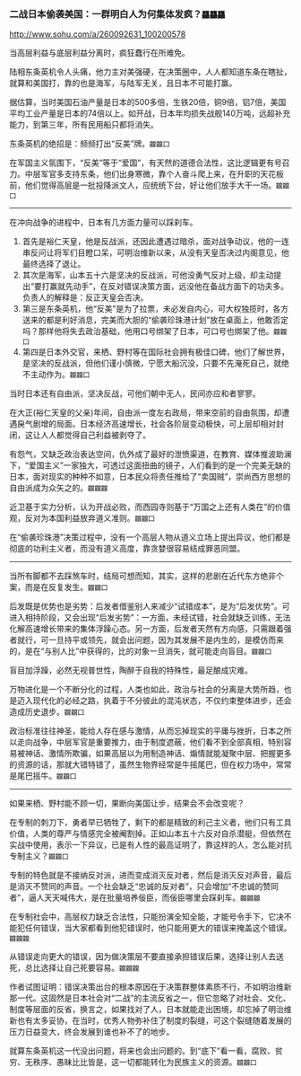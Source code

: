 ### 二战日本偷袭美国：一群明白人为何集体发疯？`龘龘龘`
http://www.sohu.com/a/260092631_100200578

当高层利益与底层利益分离时，疯狂蠢行在所难免。

陆相东条英机令人头痛，他力主对美强硬，在决策圈中，人人都知道东条在瞎扯，就算和美国打，靠的也是海军，与陆军无关，且日本不可能打赢。

据估算，当时美国石油产量是日本的500多倍，生铁20倍，铜9倍，铝7倍，美国平均工业产量是日本的74倍以上。如开战，日本年均损失战舰140万吨，远超补充能力，到第三年，所有民用船只都将消失。

东条英机的绝招是：频频打出“反美”牌。`龖龖囗`

在军国主义氛围下，“反美”等于“爱国”，有天然的道德合法性，这比逻辑更有号召力。中层军官多支持东条，他们出身寒微，靠个人奋斗爬上来，在升职的天花板前，他们觉得高层是一批投降派文人，应统统下台，好让他们放手大干一场。`龖龖囗`

---
在冲向战争的进程中，日本有几方面力量可以踩刹车。
1. 首先是裕仁天皇，他是反战派，还因此遭遇过暗杀，面对战争动议，他的一连串反问让将军们目瞪口呆，可明治维新以来，从没有天皇否决过内阁意见，他最终选择了退让。
2. 其次是海军，山本五十六是坚决的反战派，可他没勇气反对上级，却主动提出“要打赢就先动手”，在反对错误决策方面，远没他在备战方面下的功夫多。负责人的解释是：反正天皇会否决。
3. 第三是东条英机，他“反美”是为了拉票，未必发自内心，可大权独揽时，各方送来的都是利好消息，完美而大胆的“偷袭珍珠港计划”放在桌面上，他敢否定吗？那样他将失去政治基础，他用口号绑架了日本，可口号也绑架了他。`龖龖囗`
4. 第四是日本外交官，来栖、野村等在国际社会拥有极佳口碑，他们了解世界，是坚决的反战派，但他们谨小慎微，宁愿大船沉没，只要不先淹死自己，就绝不主动作为。`龖龖囗`

当时日本还有自由派，坚决反战，可他们朝中无人，民间亦应和者寥寥。

在大正(裕仁天皇的父亲)年间，自由派一度左右政局，带来空前的自由氛围，却遭遇戾气剧增的局面。日本经济高速增长，社会各阶层变动极快，可上层却相对封闭，这让人人都觉得自己利益被剥夺了。

有怨气，又缺乏政治表达空间，仇外成了最好的泄愤渠道，在教育、媒体推波助澜下，“爱国主义”一家独大，可透过这面扭曲的镜子，人们看到的是一个完美无缺的日本，面对现实的种种不如意，日本民众将责任推给了“卖国贼”，崇尚西方思想的自由派成为众矢之的。`龖龖龖`

近卫基于实力分析，认为开战必败，而西园寺则基于“万国之上还有人类在”的价值观，反对为本国利益放弃道义准则。`龖龖囗`

在“偷袭珍珠港”决策过程中，没有一个高层人物从道义立场上提出异议，他们都是彻底的功利主义者，而没有道义高度，靠贪婪很容易结成罪恶同盟。

---
当所有脚都不去踩煞车时，结局可想而知，其实，这样的悲剧在近代东方绝非个案，而是在反复发生。`龖龖囗`

后发既是优势也是劣势：后发者借鉴别人来减少“试错成本”，是为“后发优势”。可进入相持阶段，又会出现“后发劣势”：一方面，未经试错，社会就缺乏训练，无法化解高速增长带来的集体浮躁心态。另一方面，后发者天然有方向感，只需跟着强者就行，可一旦持平或领先，就会出问题，因为其发展不是内生的，是模仿而来的，是在“与别人比”中获得的，比的对象一旦消失，就可能走向盲目。`龖龖囗`

盲目加浮躁，必然无视普世性，陶醉于自我的特殊性，最足酿成灾难。

万物进化是一个不断分化的过程，人类也如此，政治与社会的分离是大势所趋，也是迈入现代化的必经之路，执着于不分彼此的混沌状态，不仅约束整体进步，还会造成历史退步。`龖龖囗`

政治标准往往神圣，能给人存在感与激情，从而忘掉现实的平庸与挫折，日本之所以走向战争，中层军官是重要推力，由于制度遮蔽，他们看不到全部真相，特别容易被神话、激情所欺骗，如果高层以为用制造神话、煽情就能凝聚中层、把握更多的资源的话，那就大错特错了，虽然生物界经常是牛摇尾巴，但在权力场中，常常是尾巴摇牛。`龖龖囗`

---
如果来栖、野村能不顾一切，果断向美国让步，结果会不会改变呢？

在专制的刺刀下，勇者早已牺牲了，剩下的都是精致的利己主义者，他们只有工具价值，人类的尊严与情感完全被阉割掉。正如山本五十六反对自杀潜艇，但依然在实战中使用，表示一下异议，已是有人性的最高证明了，靠这样的人，怎么能对抗专制主义？`龖龖囗`

专制的特色就是不接纳反对派，进而变成消灭反对者，然后是消灭反对声音，最后是消灭不赞同的声音。一个社会缺乏“忠诚的反对者”，只会增加“不忠诚的赞同者”，逼人天天喊伟大，是在批量培养佞臣，而佞臣哪里会踩刹车。`龖龖龖`

在专制社会中，高层权力缺乏合法性，只能扮演全知全能，才能号令手下，它决不能犯任何错误，当大家都看到他犯错误时，他只能用更大的错误来掩盖这个错误。`龖龖龖`

从错误走向更大的错误，因为做决策层不要直接承担错误后果，选择让别人去送死，总比选择让自己死要容易。`龖龖龖`

作者试图证明：错误决策出台的根本原因在于决策群整体素质不行，不如明治维新那一代。这固然是日本社会对“二战”的主流反省之一，但它忽略了对社会、文化、制度等层面的反省，换言之，如果找对了人，日本就能走出困境，却忘掉了明治维新也有太多妥协，在当时，优秀人物弥补住了制度的裂缝，可这个裂缝随着发展的压力日益变大，终会发展到谁也补不了的地步。

就算东条英机这一代没出问题，将来也会出问题的。到“底下”看一看，腐败、贫穷、无秩序、愚昧比比皆是，这一切都能转化为民族主义的资源。`龖龖囗`
